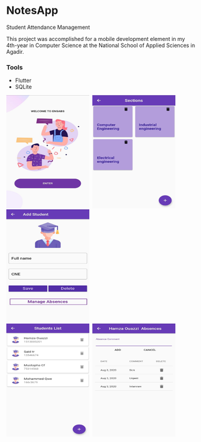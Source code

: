 # NotesApp

Student Attendance Management

This project was accomplished for a mobile development element in my  4th-year in Computer Science at the National School of Applied Sciences in Agadir.

### Tools
- Flutter 
- SQLite




<img src="/assets/screenshots/1.jpg" width="220" height="300">&nbsp;&nbsp;<img src="/assets/screenshots/2.jpg" width="220" height="300">&nbsp;&nbsp;<img src="/assets/screenshots/3.jpg" width="220" height="300">&nbsp;&nbsp;&nbsp;<br>
<img src="/assets/screenshots/4.jpg" width="220" height="300">&nbsp;&nbsp;<img src="/assets/screenshots/5.jpg" width="220" height="300">



